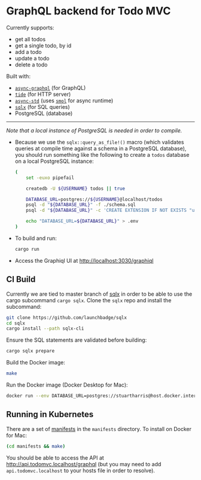 # GraphQL backend for Todo MVC

Currently supports:

- get all todos
- get a single todo, by id
- add a todo
- update a todo
- delete a todo

Built with:

- [`async-graphql`](https://github.com/async-graphql/async-graphql) (for GraphQL)
- [`tide`](https://github.com/http-rs/tide) (for HTTP server)
- [`async-std`](https://docs.rs/async-std/1.6.2/async_std/) (uses [`smol`](https://github.com/stjepang/smol) for async runtime)
- [`sqlx`](https://github.com/launchbadge/sqlx) (for SQL queries)
- PostgreSQL (database)

---

_Note that a local instance of PostgreSQL is needed in order to compile._

- Because we use the `sqlx::query_as_file!()` macro (which validates queries at compile time against a schema in a PostgreSQL database), you should run something like the following to create a `todos` database on a local PostgreSQL instance:

  ```sh
  (
      set -euxo pipefail

      createdb -U ${USERNAME} todos || true

      DATABASE_URL=postgres://${USERNAME}@localhost/todos
      psql -d "${DATABASE_URL}" -f ./schema.sql
      psql -d "${DATABASE_URL}" -c 'CREATE EXTENSION IF NOT EXISTS "uuid-ossp";'

      echo "DATABASE_URL=${DATABASE_URL}" > .env
  )
  ```

- To build and run:

  ```sh
  cargo run
  ```

- Access the Graphiql UI at [http://localhost:3030/graphiql](http://localhost:3030/graphiql)

## CI Build

Currently we are tied to master branch of [sqlx](https://github.com/launchbadge/sqlx) in order to be able to use the cargo subcommand `cargo sqlx`. Clone the `sqlx` repo and install the subcommand:

```sh
git clone https://github.com/launchbadge/sqlx
cd sqlx
cargo install --path sqlx-cli
```

Ensure the SQL statements are validated before building:

```sh
cargo sqlx prepare
```

Build the Docker image:

```sh
make
```

Run the Docker image (Docker Desktop for Mac):

```sh
docker run --env DATABASE_URL=postgres://stuartharris@host.docker.internal/todos -it -p3030:3030 todomvc_api
```

## Running in Kubernetes

There are a set of [manifests](./manifests) in the `manifests` directory. To install on Docker for Mac:

```sh
(cd manifests && make)
```

You should be able to access the API at http://api.todomvc.localhost/graphql (but you may need to add `api.todomvc.localhost` to your hosts file in order to resolve).
